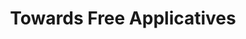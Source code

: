 ---
title: Towards Free Applicatives
url: http://web.jaguarpaw.co.uk/~tom/blog/posts/2012-09-09-towards-free-applicatives.html
authors:
- Tom Ellis
type: article
tags:
- free applicative functors
doHaskell-type: blog post
dohaskell-year: 2012
---